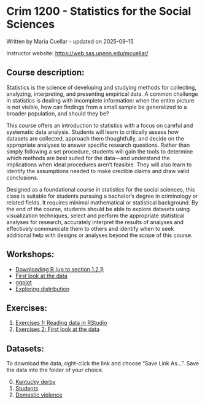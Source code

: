 # Crim 1200 - Statistics for the Social Sciences
Written by Maria Cuellar - updated on
2025-09-15

Instructor website: https://web.sas.upenn.edu/mcuellar/

## Course description:

Statistics is the science of developing and studying methods for
collecting, analyzing, interpreting, and presenting empirical data. A
common challenge in statistics is dealing with incomplete information:
when the entire picture is not visible, how can findings from a small
sample be generalized to a broader population, and should they be?

This course offers an introduction to statistics with a focus on careful
and systematic data analysis. Students will learn to critically assess
how datasets are collected, approach them thoughtfully, and decide on
the appropriate analyses to answer specific research questions. Rather
than simply following a set procedure, students will gain the tools to
determine which methods are best suited for the data—and understand the
implications when ideal procedures aren’t feasible. They will also learn
to identify the assumptions needed to make credible claims and draw
valid conclusions.

Designed as a foundational course in statistics for the social sciences,
this class is suitable for students pursuing a bachelor’s degree in
criminology or related fields. It requires minimal mathematical or
statistical background. By the end of the course, students should be
able to explore datasets using visualization techniques, select and
perform the appropriate statistical analyses for research, accurately
interpret the results of analyses and effectively communicate them to
others and identify when to seek additional help with designs or
analyses beyond the scope of this course.

## Workshops:

- [Downloading R (up to section
  1.2.1)](https://moderndive.netlify.app/1-getting-started.html)
- [First look at the
  data](https://github.com/mariacuellar/crim_data_analysis/blob/main/workshops/firstlook.html)
- [ggplot](https://github.com/mariacuellar/crim_data_analysis/blob/main/exercises/Exercises%20%233b.R)
- [Exploring
  distribution](https://github.com/mariacuellar/crim_data_analysis/blob/main/exercises/Exercises%20%234.R)

## Exercises:

1.  [Exercises 1: Reading data in
    RStudio](https://github.com/mariacuellar/crim_data_analysis/blob/main/exercises/Exercises%20%231.R)
2.  [Exercises 2: First look at the
    data](https://github.com/mariacuellar/crim_data_analysis/blob/main/exercises/Exercises%20%232.R)

## Datasets:

To download the data, right-click the link and choose “Save Link As…”.
Save the data into the folder of your choice.

0.  [Kentucky derby](data/kentucky-derby-2018.csv)
1.  [Students](data/students.csv)
2.  [Domestic violence](data/domestic_violence.csv)
